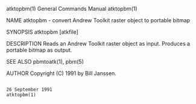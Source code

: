 atktopbm(1)                                                                             General Commands Manual                                                                            atktopbm(1)

NAME
       atktopbm - convert Andrew Toolkit raster object to portable bitmap

SYNOPSIS
       atktopbm [atkfile]

DESCRIPTION
       Reads an Andrew Toolkit raster object as input.  Produces a portable bitmap as output.

SEE ALSO
       pbmtoatk(1), pbm(5)

AUTHOR
       Copyright (C) 1991 by Bill Janssen.

                                                                                           26 September 1991                                                                               atktopbm(1)
